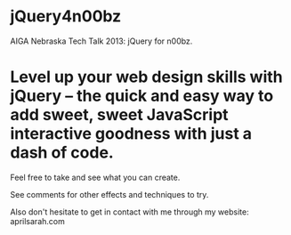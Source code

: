 jQuery4n00bz
============

AIGA Nebraska Tech Talk 2013: jQuery for n00bz. 

Level up your web design skills with jQuery – the quick and easy way to add sweet, sweet JavaScript interactive goodness with just a dash of code.
============
Feel free to take and see what you can create. 

See comments for other effects and techniques to try.

Also don't hesitate to get in contact with me through my website: aprilsarah.com

